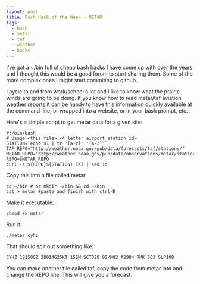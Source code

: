 ```yaml
---
layout: post
title: Bash Hack of the Week - METAR
tags:
  - bash
  - metar
  - taf
  - weather
  - hacks
---
```


I've got a ~/bin full of cheap bash hacks I have come up with over the years and I thought this would be a good forum to start sharing them.  Some of the more complex ones I might start commiting to github.   


I cycle to and from work/school a lot and I like to know what the prairie winds are going to be doing.  If you know how to read metar/taf aviation weather reports it can be handy to have this information quickly available at the command line, or wrapped into a website, or in your bash prompt, etc.


Here's a simple script to get metar data for a given site:

    #!/bin/bash
    # Usage <this_file> <4 letter airport station id>
    STATION=`echo $1 | tr '[a-z]' '[A-Z]'`
    TAF_REPO="http://weather.noaa.gov/pub/data/forecasts/taf/stations/"
    METAR_REPO="http://weather.noaa.gov/pub/data/observations/metar/stations/"
    REPO=$METAR_REPO
    curl -s ${REPO}${STATION}.TXT | sed 1d

Copy this into a file called metar:

    cd ~/bin # or mkdir ~/bin && cd ~/bin
    cat > metar #paste and finish with ctrl-D


Make it executable:

    chmod +x metar

Run it:

    ./metar cyhz

That should spit out something like:

    CYHZ 181500Z 28014G25KT 15SM SCT028 02/M02 A2984 RMK SC3 SLP108   

You can make another file called taf, copy the code from metar into and change the REPO line.  This will give you a forecast.
